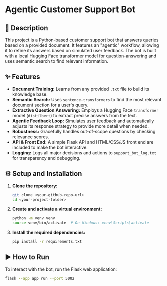 # Agentic Customer Support Bot

## 📄 Description

This project is a Python-based customer support bot that answers queries based on a provided document. It features an "agentic" workflow, allowing it to refine its answers based on simulated user feedback. The bot is built with a local Hugging Face transformer model for question-answering and uses semantic search to find relevant information.

## ✨ Features

* **Document Training:** Learns from any provided `.txt` file to build its knowledge base.
* **Semantic Search:** Uses `sentence-transformers` to find the most relevant document section for a user's query.
* **Extractive Question Answering:** Employs a Hugging Face `transformer` model (`distilbert`) to extract precise answers from the text.
* **Agentic Feedback Loop:** Simulates user feedback and automatically adjusts its response strategy to provide more detail when needed.
* **Robustness:** Gracefully handles out-of-scope questions by checking relevance scores.
* **API & Front End:** A simple Flask API and HTML/CSS/JS front end are included to make the bot interactive.
* **Logging:** Logs all major decisions and actions to `support_bot_log.txt` for transparency and debugging.

## ⚙️ Setup and Installation

1.  **Clone the repository:**
    ```bash
    git clone <your-github-repo-url>
    cd <your-project-folder>
    ```

2.  **Create and activate a virtual environment:**
    ```bash
    python -m venv venv
    source venv/bin/activate  # On Windows: venv\Scripts\activate
    ```

3.  **Install the required dependencies:**
    ```bash
    pip install -r requirements.txt
    ```

## ▶️ How to Run

To interact with the bot, run the Flask web application:

```bash
flask --app app run --port 5002
